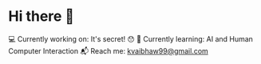 # Hi there 👋

💻 Currently working on: It's secret! 😯
📔 Currently learning: AI and Human Computer Interaction
📬 Reach me: kvaibhaw99@gmail.com

<!--
**krvaibhaw/krvaibhaw** is a ✨ _special_ ✨ repository because its `README.md` (this file) appears on your GitHub profile.

Here are some ideas to get you started:

💻 Currently working on: It's secret! 😯
📔 Currently learning: AI and Human Computer Interaction
📬 Reach me: kvaibhaw99@gmail.com


- 🌱 I’m currently learning ...
- 👯 I’m looking to collaborate on ...
- 🤔 I’m looking for help with ...
- 💬 Ask me about ...
- 📫 How to reach me: ...
- 😄 Pronouns: ...
- ⚡ Fun fact: ...
-->
